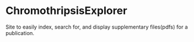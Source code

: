 # ChromothripsisExplorer
Site to easily index, search for, and display supplementary files(pdfs) for a publication.
